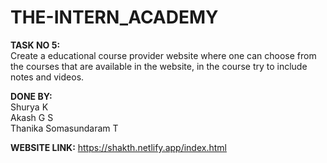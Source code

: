 # THE-INTERN_ACADEMY


**TASK NO 5:**<br>
      Create a educational course provider website where one can choose from the courses that are available in the website, in the course try to include notes and videos.
<br>     
     
**DONE BY:**<br>
        Shurya K<br>
        Akash G S<br>
        Thanika Somasundaram T<br>
        
**WEBSITE LINK:**
https://shakth.netlify.app/index.html
